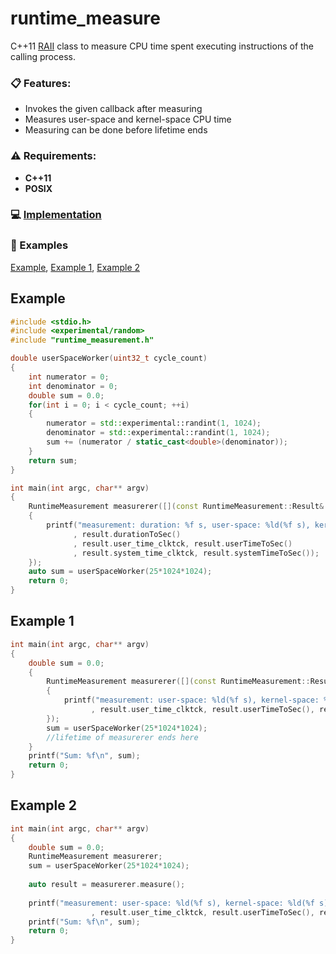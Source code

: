 # runtime_measure
C++11 [RAII](https://en.wikipedia.org/wiki/Resource_acquisition_is_initialization) class to measure CPU time spent executing instructions of the calling process.

### :clipboard: Features:
* Invokes the given callback after measuring
* Measures user-space and kernel-space CPU time
* Measuring can be done before lifetime ends

### :warning: Requirements:
* **C++11**
* **POSIX**

### :computer: [Implementation](/runtime_measurement.h)

### :page_with_curl: Examples

  [Example](/README.md#example), [Example 1](/README.md#example-1), [Example 2](/README.md#example-2)

## Example

```c++
#include <stdio.h>
#include <experimental/random>
#include "runtime_measurement.h"

double userSpaceWorker(uint32_t cycle_count)
{
    int numerator = 0;
    int denominator = 0;
    double sum = 0.0;
    for(int i = 0; i < cycle_count; ++i)
    {
        numerator = std::experimental::randint(1, 1024);
        denominator = std::experimental::randint(1, 1024);
        sum += (numerator / static_cast<double>(denominator));
    }
    return sum;
}

int main(int argc, char** argv)
{
    RuntimeMeasurement measurerer([](const RuntimeMeasurement::Result& result)
    {
        printf("measurement: duration: %f s, user-space: %ld(%f s), kernel-space: %ld(%f s)\n"
              , result.durationToSec()
              , result.user_time_clktck, result.userTimeToSec()
              , result.system_time_clktck, result.systemTimeToSec());
    });
    auto sum = userSpaceWorker(25*1024*1024);
    return 0;
}
```

## Example 1

```c++
int main(int argc, char** argv)
{
    double sum = 0.0;
    {
        RuntimeMeasurement measurerer([](const RuntimeMeasurement::Result& result)
        {
            printf("measurement: user-space: %ld(%f s), kernel-space: %ld(%f s)\n"
                  , result.user_time_clktck, result.userTimeToSec(), result.system_time_clktck, result.systemTimeToSec());
        });
        sum = userSpaceWorker(25*1024*1024);
        //lifetime of measurerer ends here
    }
    printf("Sum: %f\n", sum);
    return 0;
}
```

## Example 2

```c++
int main(int argc, char** argv)
{
    double sum = 0.0;
    RuntimeMeasurement measurerer;
    sum = userSpaceWorker(25*1024*1024);
    
    auto result = measurerer.measure();
    
    printf("measurement: user-space: %ld(%f s), kernel-space: %ld(%f s)\n"
                  , result.user_time_clktck, result.userTimeToSec(), result.system_time_clktck, result.systemTimeToSec());
    printf("Sum: %f\n", sum);
    return 0;
}
```
